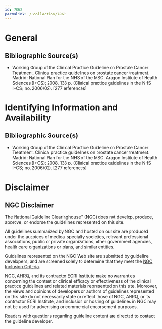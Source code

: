 ```yaml
---
id: 7862
permalink: /:collection/7862
---
```


# General

## Bibliographic Source(s)

- Working Group of the Clinical Practice Guideline on Prostate Cancer Treatment. Clinical practice guidelines on prostate cancer treatment. Madrid: National Plan for the NHS of the MSC. Aragon Institute of Health Sciences (I+CS); 2008. 138 p. (Clinical practice guidelines in the NHS I+CS; no. 2006/02). [277 references]

# Identifying Information and Availability

## Bibliographic Source(s)

- Working Group of the Clinical Practice Guideline on Prostate Cancer Treatment. Clinical practice guidelines on prostate cancer treatment. Madrid: National Plan for the NHS of the MSC. Aragon Institute of Health Sciences (I+CS); 2008. 138 p. (Clinical practice guidelines in the NHS I+CS; no. 2006/02). [277 references]

# Disclaimer

## NGC Disclaimer

The National Guideline Clearinghouse™ (NGC) does not develop, produce, approve, or endorse the guidelines represented on this site.

All guidelines summarized by NGC and hosted on our site are produced under the auspices of medical specialty societies, relevant professional associations, public or private organizations, other government agencies, health care organizations or plans, and similar entities.

Guidelines represented on the NGC Web site are submitted by guideline developers, and are screened solely to determine that they meet the [NGC Inclusion Criteria](/help-and-about/summaries/inclusion-criteria).

NGC, AHRQ, and its contractor ECRI Institute make no warranties concerning the content or clinical efficacy or effectiveness of the clinical practice guidelines and related materials represented on this site. Moreover, the views and opinions of developers or authors of guidelines represented on this site do not necessarily state or reflect those of NGC, AHRQ, or its contractor ECRI Institute, and inclusion or hosting of guidelines in NGC may not be used for advertising or commercial endorsement purposes.

Readers with questions regarding guideline content are directed to contact the guideline developer.


